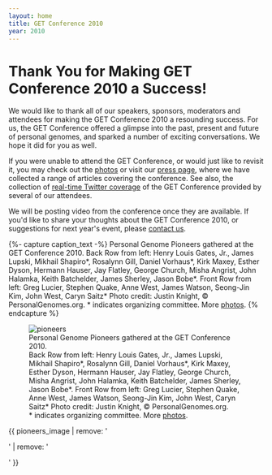 ```yaml
---
layout: home
title: GET Conference 2010
year: 2010
---
```


# Thank You for Making GET Conference 2010 a Success!

We would like to thank all of our speakers, sponsors, moderators and attendees for making the GET Conference 2010 a resounding success. For us, the GET Conference offered a glimpse into the past, present and future of personal genomes, and sparked a number of exciting conversations. We hope it did for you as well.

If you were unable to attend the GET Conference, or would just like to revisit it, you may check out the [photos](http://arep.med.harvard.edu/PGP/GET/) or visit our [press page](http://www.getconference.org/get2010/press.html), where we have collected a range of articles covering the conference. See also, the collection of [real-time Twitter coverage](http://www.genomicslawreport.com/index.php/2010/04/28/get2010-edition-of-weekly-twitter-roundup/) of the GET Conference provided by several of our attendees.

We will be posting video from the conference once they are available. If you'd like to share your thoughts about the GET Conference 2010, or suggestions for next year's event, please [contact us](http://www.getconference.org/get2010/contact.html).

{%- capture caption_text -%}
Personal Genome Pioneers gathered at the GET Conference 2010.
Back Row from left: Henry Louis Gates, Jr., James Lupski, Mikhail Shapiro*,
Rosalynn Gill, Daniel Vorhaus*, Kirk Maxey, Esther Dyson, Hermann Hauser,
Jay Flatley, George Church, Misha Angrist, John Halamka, Keith Batchelder,
James Sherley, Jason Bobe*. Front Row from left: Greg Lucier, Stephen
Quake, Anne West, James Watson, Seong-Jin Kim, John West, Caryn Saitz*
Photo credit: Justin Knight, © PersonalGenomes.org. * indicates
organizing committee. More [photos](http://arep.med.harvard.edu/PGP/GET/).
{% endcapture %}

<figure class="figure-2010">
<img src="{{ "/get2010/images/pioneers3.jpg" | absolute_url }}" alt="pioneers">
  <figcaption>Personal Genome Pioneers gathered at the GET Conference 2010.<br>
Back Row from left: Henry Louis Gates, Jr., James Lupski, Mikhail Shapiro*, Rosalynn Gill, Daniel Vorhaus*, Kirk Maxey, Esther Dyson, Hermann Hauser, Jay Flatley, George Church, Misha Angrist, John Halamka, Keith Batchelder, James Sherley, Jason Bobe*. Front Row from left: Greg Lucier, Stephen Quake, Anne West, James Watson, Seong-Jin Kim, John West, Caryn Saitz* Photo credit: Justin Knight, © PersonalGenomes.org. <br>* indicates organizing committee. More <a href="http://arep.med.harvard.edu/PGP/GET/">photos</a>.</figcaption>
</figure>

{{ pioneers_image | remove: '<p>' | remove: '</p>' }}
